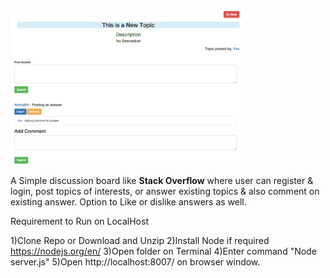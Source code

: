 <img src="display.png" align="center" width="75%" height="75%" />

A Simple discussion board like <strong>Stack Overflow</strong> where user can register & login, post topics of interests, or answer existing topics & also comment on existing answer. Option to Like or dislike answers as well.

Requirement to Run on LocalHost

1)Clone Repo or Download and Unzip
2)Install Node if required https://nodejs.org/en/
3)Open folder on Terminal
4)Enter command "Node server.js"
5)Open http://localhost:8007/ on browser window. 

